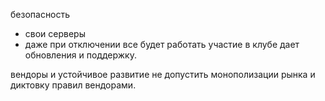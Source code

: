 безопасность 
- свои серверы
- даже при отключении все будет работать участие в клубе дает обновления и поддержку.

 
вендоры  и устойчивое развитие
не допустить монополизации рынка и диктовку правил вендорами. 